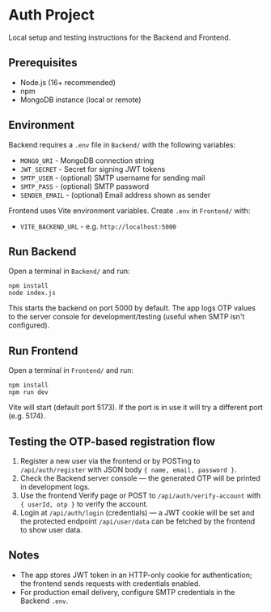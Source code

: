 # Auth Project

Local setup and testing instructions for the Backend and Frontend.

## Prerequisites
- Node.js (16+ recommended)
- npm
- MongoDB instance (local or remote)

## Environment

Backend requires a `.env` file in `Backend/` with the following variables:

- `MONGO_URI` - MongoDB connection string
- `JWT_SECRET` - Secret for signing JWT tokens
- `SMTP_USER` - (optional) SMTP username for sending mail
- `SMTP_PASS` - (optional) SMTP password
- `SENDER_EMAIL` - (optional) Email address shown as sender

Frontend uses Vite environment variables. Create `.env` in `Frontend/` with:

- `VITE_BACKEND_URL` - e.g. `http://localhost:5000`

## Run Backend

Open a terminal in `Backend/` and run:

```
npm install
node index.js
```

This starts the backend on port 5000 by default. The app logs OTP values to the server console for development/testing (useful when SMTP isn't configured).

## Run Frontend

Open a terminal in `Frontend/` and run:

```
npm install
npm run dev
```

Vite will start (default port 5173). If the port is in use it will try a different port (e.g. 5174).

## Testing the OTP-based registration flow

1. Register a new user via the frontend or by POSTing to `/api/auth/register` with JSON body `{ name, email, password }`.
2. Check the Backend server console — the generated OTP will be printed in development logs.
3. Use the frontend Verify page or POST to `/api/auth/verify-account` with `{ userId, otp }` to verify the account.
4. Login at `/api/auth/login` (credentials) — a JWT cookie will be set and the protected endpoint `/api/user/data` can be fetched by the frontend to show user data.

## Notes
- The app stores JWT token in an HTTP-only cookie for authentication; the frontend sends requests with credentials enabled.
- For production email delivery, configure SMTP credentials in the Backend `.env`.
